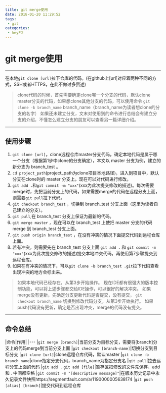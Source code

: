 ```yaml
---
title: git merge使用
date: 2018-01-20 11:29:52
tags:
 - git
categories:
 - heyPJ
---
```

# git merge使用

---

在本地`git clone [url]`拉下仓库的代码。(在github上[url]对应着两种不同的方式，SSH或者HTTPS，在此不做过多赘述)

> clone代码的时候，首先需要确定clone哪一个分支的代码，默认clone
> master分支的代码，如果想clone其他分支的代码，可以使用命令 `git clone -b branch_name`
> branch_name（branch_name为读者想clone的分支的名字）
> 如果还未建立分支，文末对使用到的命令进行总结会有建立分支的介绍，不懂怎么建立分支的朋友可以查看另一篇详细介绍。




---
## 使用步骤

 1. `git clone [url]`，clone远程仓库master分支代码。确定本地代码是属于哪一个分支（根据第1步中clone的分支确定），本文以 master 分支为例，建立的新分支为 branch_test 。
 2. `cd project_path`(project_path为clone项目本地路径)，进入到项目中，默认分支在clone时的 master 分支上。现在可以对代码进行修改。
 3. `git add .`和`git commit -m "xxx"`(xxx为此次提交修改的描述)。每次需要merge时，先把当前分支上的代码，如果需要merge的代码在远程分支上面，则需要`git pull`拉下代码。
 4. `git checkout branch_test` ，切换到 branch_test 分支上面（这里为读者自己建立的分支）。
 5.  `git pull`,在 branch_test 分支上保证为最新的代码。
 6. `git merge master` ，现在可以在 branch_test 上使把 master 分支的代码 merge 到  branch_test 分支上面。
 7. `git push origin branch_test` ，在没有冲突的情况下面提交代码到远程仓库上面。
 8. 若有冲突，则需要先在 branch_test 分支上面 `git add .` 和 `git commit -m "xxx"`(xxx为此次提交修改的描述)提交本地冲突代码，再使用第7步骤提交到远程仓库。
 9. 如果在有冲突的情况下，可以`git clone -b branch_test .git`拉下代码查看出现冲突的地方会标出来。

> 如果本地代码已经存在，从第3步开始操作。
现在IDE都有很强大的版本控制功能，可以将上述步骤都交给IDE操作，可以很好的解决冲突。
如果merge没有更新，先确定分支更新代码是否提交，没有提交， `git checkout branch_name` 切换到修改代码分支，从第3步开始执行。
如果push代码没有更新，确定是否出现冲突，merge的代码没有提交。

---
## 命令总结
|命令|作用|
|---
|`git merge [branch]`|当前分支为目标分支，需要将[branch]分支上的代码merge到当前分支上面
|`git checkout [branch-name]`|切换分支到目标分支
|`git clone [url]`|clone远程仓库代码，默认master
|`git clone -b branch_name`|clone指定分支代码，branch_name为指定分支名
|`git pull`|拉去远程分支上面的代码
|`git add .` `git add [file]`|暂存区把修改的文件先保存，add 和 . 中间都空格
|`git commit -m "[descriptive message]"`|在版本历史记录中永久记录文件快照https://segmentfault.com/a/1190000005638174
|`git push [alias] [branch]`|提交代码到远程仓库




